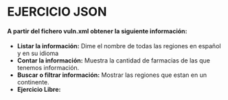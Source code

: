 # EJERCICIO JSON
#### A partir del fichero vuln.xml obtener la siguiente información:
* **Listar la información:** Dime el nombre de todas las regiones en español y en su idioma
* **Contar la información:** Muestra la cantidad de farmacias de las que tenemos información.
* **Buscar o filtrar información:** Mostrar las regiones que estan en un continente.
* **Ejercicio Libre:** 

